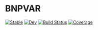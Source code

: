 # BNPVAR

[![Stable](https://img.shields.io/badge/docs-stable-blue.svg)](https://igutierrezm.github.io/BNPVAR.jl/stable/)
[![Dev](https://img.shields.io/badge/docs-dev-blue.svg)](https://igutierrezm.github.io/BNPVAR.jl/dev/)
[![Build Status](https://github.com/igutierrezm/BNPVAR.jl/actions/workflows/CI.yml/badge.svg?branch=main)](https://github.com/igutierrezm/BNPVAR.jl/actions/workflows/CI.yml?query=branch%3Amain)
[![Coverage](https://codecov.io/gh/igutierrezm/BNPVAR.jl/branch/main/graph/badge.svg)](https://codecov.io/gh/igutierrezm/BNPVAR.jl)
